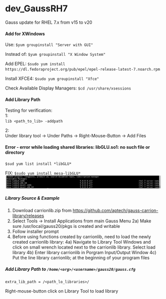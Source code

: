 # dev_GaussRH7
Gauss update for RHEL 7.x from v15 to v20

#### Add for XWindows 
Use:
`$yum groupinstall "Server with GUI"`<br/>

Instead of:
`$yum groupinstall "X Window System"`<br/>

Add EPEL:
`$sudo yum install https://dl.fedoraproject.org/pub/epel/epel-release-latest-7.noarch.rpm`<br/>

Install XFCE4:
`$sudo yum groupinstall "Xfce"`<br/>

Check Available Display Managers:
`$cd /usr/share/xsessions`<br/>

#### Add Library Path
Testing for verification:<br/>
1:<br/>
`lib <path_to_lib> -addpath`<br/>

2:<br/>
Under library tool -> Under Paths -> Right-Mouse-Button -> Add Files <br/>

#### Error - error while loading shared libraries: libGLU.so1: no such file or directory
`$sud yum list install *libGLU*`<br/>

FIX:
`$sudo yum install mesa-libGLU*`<br/>
![libGLU](libGLU_packages.png)

##### Library Source & Example
1) Download carrionlib.zip from https://github.com/aptech/gauss-carrion-library/releases
2) Select Tools -> Install Applications from main Gauss Menu
  2a) Make sure /usr/local/gauss20/pkgs is created and writable
3) Follow installer prompt
4) Before using functions created by carrionlib, need to load the newly created carrionlib library:
  4a) Navigate to Library Tool Windows and click on small wrench located next to the carrionlib library. Select load library
  4b) Enter library carrionlib in Porgram Input/Output Window
  4c) Put the line library carrionlib; at the beginning of your program files

##### Add Library Path to `/home/<org>/<username>/gauss20/gauss.cfg`
`extra_lib_path = /<path_lo_libraries>/`<br/>

Right-mouse-button click on Library Tool to load library<br/>
